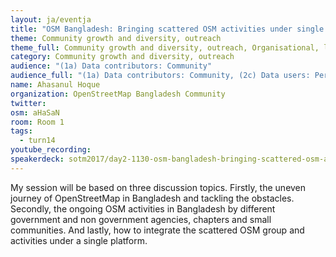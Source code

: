 ```yaml
---
layout: ja/eventja
title: "OSM Bangladesh: Bringing scattered OSM activities under single platform"
theme: Community growth and diversity, outreach
theme_full: Community growth and diversity, outreach, Organisational, legal
category: Community growth and diversity, outreach
audience: "(1a) Data contributors: Community"
audience_full: "(1a) Data contributors: Community, (2c) Data users: Personal, (3b) Core OSM: OSMF working groups (community, licence, data...), (3c) Core OSM: OSMF board (strategy and vision)"
name: Ahasanul Hoque
organization: OpenStreetMap Bangladesh Community
twitter:
osm: aHaSaN
room: Room 1
tags:
  - turn14
youtube_recording:
speakerdeck: sotm2017/day2-1130-osm-bangladesh-bringing-scattered-osm-activities-under-single-platform
---
```

My session will be based on three discussion topics. Firstly, the uneven journey of OpenStreetMap in Bangladesh and tackling the obstacles. Secondly, the ongoing OSM activities in Bangladesh by different government and non government agencies, chapters and small communities. And lastly, how to integrate the scattered OSM group and activities under a single platform.

